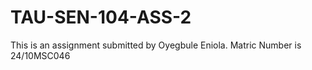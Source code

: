 # TAU-SEN-104-ASS-2
This is an assignment submitted by Oyegbule Eniola. Matric Number is 24/10MSC046
